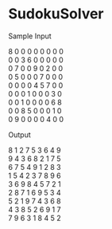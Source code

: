 # SudokuSolver


Sample Input

8 0 0 0 0 0 0 0 0<br />
0 0 3 6 0 0 0 0 0<br />
0 7 0 0 9 0 2 0 0<br />
0 5 0 0 0 7 0 0 0<br />
0 0 0 0 4 5 7 0 0<br />
0 0 0 1 0 0 0 3 0<br />
0 0 1 0 0 0 0 6 8<br />
0 0 8 5 0 0 0 1 0<br />
0 9 0 0 0 0 4 0 0<br />

Output

8 1 2 7 5 3 6 4 9 <br />
9 4 3 6 8 2 1 7 5 <br />
6 7 5 4 9 1 2 8 3 <br />
1 5 4 2 3 7 8 9 6 <br />
3 6 9 8 4 5 7 2 1 <br />
2 8 7 1 6 9 5 3 4 <br />
5 2 1 9 7 4 3 6 8 <br />
4 3 8 5 2 6 9 1 7 <br />
7 9 6 3 1 8 4 5 2 <br />

